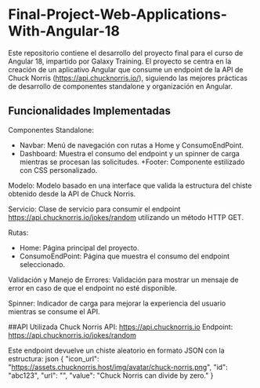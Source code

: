 # Final-Project-Web-Applications-With-Angular-18
Este repositorio contiene el desarrollo del proyecto final para el curso de Angular 18, impartido por Galaxy Training. El proyecto se centra en la creación de un aplicativo Angular que consume un endpoint de la API de Chuck Norris (https://api.chucknorris.io/), siguiendo las mejores prácticas de desarrollo de componentes standalone y organización en Angular.

## Funcionalidades Implementadas
Componentes Standalone:
+ Navbar: Menú de navegación con rutas a Home y ConsumoEndPoint.
+ Dashboard: Muestra el consumo del endpoint y un spinner de carga mientras se procesan las solicitudes.
+Footer: Componente estilizado con CSS personalizado.

Modelo:
Modelo basado en una interface que valida la estructura del chiste obtenido desde la API de Chuck Norris.

Servicio:
Clase de servicio para consumir el endpoint https://api.chucknorris.io/jokes/random utilizando un método HTTP GET.

Rutas:
+ Home: Página principal del proyecto.
+ ConsumoEndPoint: Página que muestra el consumo del endpoint seleccionado.

Validación y Manejo de Errores:
Validación para mostrar un mensaje de error en caso de que el endpoint no esté disponible.

Spinner:
Indicador de carga para mejorar la experiencia del usuario mientras se consume el API.

##API Utilizada
Chuck Norris API: https://api.chucknorris.io
Endpoint: https://api.chucknorris.io/jokes/random

Este endpoint devuelve un chiste aleatorio en formato JSON con la estructura: json
{
  "icon_url": "https://assets.chucknorris.host/img/avatar/chuck-norris.png",
  "id": "abc123",
  "url": "",
  "value": "Chuck Norris can divide by zero."
}
